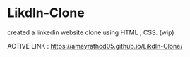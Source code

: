 # LikdIn-Clone
created a linkedin website clone using HTML , CSS. (wip)

ACTIVE LINK :
https://ameyrathod05.github.io/LikdIn-Clone/
